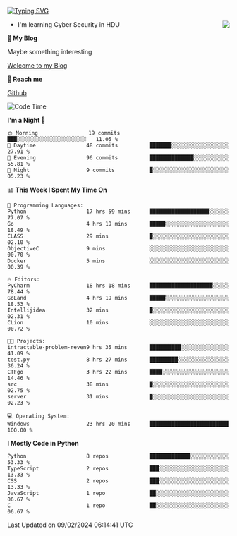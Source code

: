 [![Typing SVG](https://readme-typing-svg.herokuapp.com?font=Fira+Code&pause=1000&random=false&width=450&height=60&lines=Hello+%F0%9F%91%8B%F0%9F%8F%BB;I'm+JBNRZ)](https://git.io/typing-svg)

<a href="#">
  <img align="right" src="https://github-readme-stats.vercel.app/api?username=JBNRZ&show_icons=true&bg_color=15,f2f7fd,E0EAFC" />
</a>

- I'm learning Cyber Security in HDU

 **🌱 My Blog**

Maybe something interesting

[Welcome to my Blog](https://jbnrz.com.cn/)

 **💬 Reach me** 

[Github](https://github.com/JBNRZ)


<!--START_SECTION:waka-->
![Code Time](http://img.shields.io/badge/Code%20Time-313%20hrs%2044%20mins-blue)

**I'm a Night 🦉** 

```text
🌞 Morning                19 commits          ███░░░░░░░░░░░░░░░░░░░░░░   11.05 % 
🌆 Daytime                48 commits          ███████░░░░░░░░░░░░░░░░░░   27.91 % 
🌃 Evening                96 commits          ██████████████░░░░░░░░░░░   55.81 % 
🌙 Night                  9 commits           █░░░░░░░░░░░░░░░░░░░░░░░░   05.23 % 
```


📊 **This Week I Spent My Time On** 

```text
💬 Programming Languages: 
Python                   17 hrs 59 mins      ███████████████████░░░░░░   77.07 % 
Go                       4 hrs 19 mins       █████░░░░░░░░░░░░░░░░░░░░   18.49 % 
CLASS                    29 mins             █░░░░░░░░░░░░░░░░░░░░░░░░   02.10 % 
ObjectiveC               9 mins              ░░░░░░░░░░░░░░░░░░░░░░░░░   00.70 % 
Docker                   5 mins              ░░░░░░░░░░░░░░░░░░░░░░░░░   00.39 % 

🔥 Editors: 
PyCharm                  18 hrs 18 mins      ████████████████████░░░░░   78.44 % 
GoLand                   4 hrs 19 mins       █████░░░░░░░░░░░░░░░░░░░░   18.53 % 
Intellijidea             32 mins             █░░░░░░░░░░░░░░░░░░░░░░░░   02.31 % 
CLion                    10 mins             ░░░░░░░░░░░░░░░░░░░░░░░░░   00.72 % 

🐱‍💻 Projects: 
intractable-problem-reven9 hrs 35 mins       ██████████░░░░░░░░░░░░░░░   41.09 % 
test.py                  8 hrs 27 mins       █████████░░░░░░░░░░░░░░░░   36.24 % 
CTFgo                    3 hrs 22 mins       ████░░░░░░░░░░░░░░░░░░░░░   14.46 % 
src                      38 mins             █░░░░░░░░░░░░░░░░░░░░░░░░   02.75 % 
server                   31 mins             █░░░░░░░░░░░░░░░░░░░░░░░░   02.23 % 

💻 Operating System: 
Windows                  23 hrs 20 mins      █████████████████████████   100.00 % 
```

**I Mostly Code in Python** 

```text
Python                   8 repos             █████████████░░░░░░░░░░░░   53.33 % 
TypeScript               2 repos             ███░░░░░░░░░░░░░░░░░░░░░░   13.33 % 
CSS                      2 repos             ███░░░░░░░░░░░░░░░░░░░░░░   13.33 % 
JavaScript               1 repo              ██░░░░░░░░░░░░░░░░░░░░░░░   06.67 % 
C                        1 repo              ██░░░░░░░░░░░░░░░░░░░░░░░   06.67 % 
```




 Last Updated on 09/02/2024 06:14:41 UTC
<!--END_SECTION:waka-->
